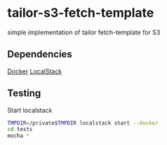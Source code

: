# tailor-s3-fetch-template

simple implementation of tailor fetch-template for S3

## Dependencies

[Docker](https://www.docker.com/)
[LocalStack](https://github.com/localstack/localstack)

## Testing

Start localstack

```bash
TMPDIR=/private$TMPDIR localstack start --docker
cd tests
mocha *
```
